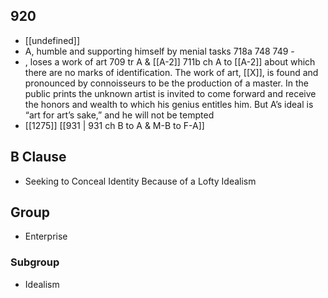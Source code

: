 ## 920
- [[undefined]] 
- A, humble and supporting himself by menial tasks 718a 748 749 -
- , loses a work of art 709 tr A &amp; [[A-2]] 711b ch A to [[A-2]] about which there are no marks of identification. The work of art, [[X]], is found and pronounced by connoisseurs to be the production of a master. In the public prints the unknown artist is invited to come forward and receive the honors and wealth to which his genius entitles him. But A’s ideal is “art for art’s sake,” and he will not be tempted
- [[1275]] [[931 | 931 ch B to A &amp; M-B to F-A]] 

## B Clause
- Seeking to Conceal Identity Because of a Lofty Idealism

## Group
- Enterprise

### Subgroup
- Idealism

